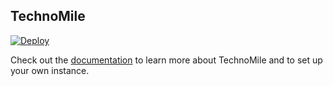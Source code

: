 ## TechnoMile

[![Deploy](https://www.herokucdn.com/deploy/button.png)](https://heroku.com/deploy?template=https://github.com/technomile/Heroku-Social-Connect)

Check out the [documentation](https://github.com/technomile/Heroku-Social-Connect) to learn more about TechnoMile and to set up your own instance.
